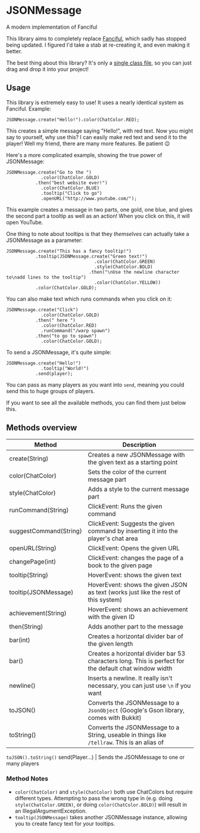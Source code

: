# JSONMessage
A modern implementation of Fanciful

This library aims to completely replace [Fanciful](https://bukkit.org/threads/lib-fanciful-pleasant-chat-message-formatting.195148/), which sadly has stopped being updated. I figured I'd take a stab at re-creating it, and even making it better.

The best thing about this library? It's only a [single class file](https://github.com/Rayzr522/JSONMessage/blob/master/src/main/java/com/perceivedev/jsonmessage/JSONMessage.java), so you can just drag and drop it into your project!

## Usage
This library is extremely easy to use! It uses a nearly identical system as Fanciful. Example:
    
    JSONMessage.create("Hello!").color(ChatColor.RED);
    
This creates a simple message saying "Hello!", with red text. Now you might say to yourself, why use this? I can easily make red text and send it to the player! Well my friend, there are many more features. Be patient :wink:

Here's a more complicated example, showing the true power of JSONMessage:

    JSONMessage.create("Go to the ")
                 .color(ChatColor.GOLD)
               .then("best website ever!")
                 .color(ChatColor.BLUE)
                 .tooltip("Click to go")
                 .openURL("http://www.youtube.com/");
                 
This example creates a message in two parts, one gold, one blue, and gives the second part a tooltip as well as an action! When you click on this, it will open YouTube.

One thing to note about tooltips is that they *themselves* can actually take a JSONMessage as a parameter:

    JSONMessage.create("This has a fancy tooltip!")
               .tooltip(JSONMessage.create("Green text!")
                                     .color(ChatColor.GREEN)
                                     .style(ChatColor.BOLD)
                                   .then("\nUse the newline character to\nadd lines to the tooltip")
                                     .color(ChatColor.YELLOW))
               .color(ChatColor.GOLD);
               
You can also make text which runs commands when you click on it:

    JSONMessage.create("Click")
                 .color(ChatColor.GOLD)
               .then(" here ")
                 .color(ChatColor.RED)
                 .runCommand("/warp spawn")
               .then("to go to spawn")
                 .color(ChatColor.GOLD);
                 
To send a JSONMessage, it's quite simple:

    JSONMessage.create("Hello!")
                 .tooltip("World!")
               .send(player);
                 
You can pass as many players as you want into `send`, meaning you could send this to huge groups of players.

If you want to see all the available methods, you can find them just below this.

## Methods overview

Method | Description
------ | -----------
create(String) | Creates a new JSONMessage with the given text as a starting point
color(ChatColor) | Sets the color of the current message part
style(ChatColor) | Adds a style to the current message part
runCommand(String) | ClickEvent: Runs the given command
suggestCommand(String) |  ClickEvent: Suggests the given command by inserting it into the player's chat area
openURL(String) | ClickEvent: Opens the given URL
changePage(int) | ClickEvent: changes the page of a book to the given page
tooltip(String) | HoverEvent: shows the given text
tooltip(JSONMessage) | HoverEvent: shows the given JSON as text (works just like the rest of this system)
achievement(String) | HoverEvent: shows an achievement with the given ID
then(String) | Adds another part to the message
bar(int) | Creates a horizontal divider bar of the given length
bar() | Creates a horizontal divider bar 53 characters long. This is perfect for the default chat window width
newline() | Inserts a newline. It really isn't necessary, you can just use `\n` if you want
toJSON() | Converts the JSONMessage to a `JsonObject` (Google's Gson library, comes with Bukkit)
toString() | Converts the JSONMessage to a String, useable in things like `/tellraw`. This is an alias of
`toJSON().toString()`
send(Player...) | Sends the JSONMessage to one or many players

### Method Notes
- `color(ChatColor)` and `style(ChatColor)` both use ChatColors but require different types. Attempting to pass the wrong type in (e.g. doing `style(ChatColor.GREEN)`, or doing `color(ChatColor.BOLD)`) will result in an IllegalArgumentException.
- `tooltip(JSONMessage)` takes another JSONMessage instance, allowing you to create fancy text for your tooltips.
